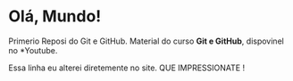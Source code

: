 # Olá, Mundo!
 Primerio Reposi do Git e GitHub.
 Material do curso **Git e GitHub**, dispovinel no  *Youtube.
 
 Essa linha eu alterei diretemente no site.  QUE IMPRESSIONATE !



